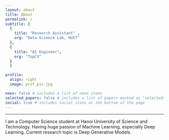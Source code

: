 ```yaml
---
layout: about
title: About
permalink: /
subtitle: [
  {
    title: "Research Assistant" ,
    org: "Data Science Lab, HUST"
  }, 
  {
    title: "AI Engineer",
    org: "TopCV"
  }
  ]

profile:
  align: right
  image: prof_pic.jpg

news: false # includes a list of news items
selected_papers: false # includes a list of papers marked as "selected={true}"
social: true # includes social icons at the bottom of the page
---
```


***

I am a Computer Science student at Hanoi University of Science and Technology. Having huge passion of Machine Learning, especially Deep Learning. Current research topic is Deep Generative Models.
